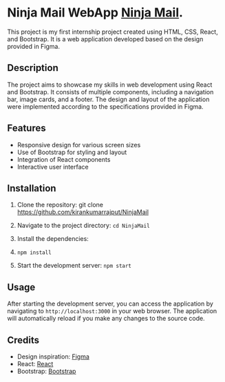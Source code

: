 # Ninja Mail WebApp  [Ninja Mail](https://ninja-mail-webapp.netlify.app).


This project is my first internship project created using HTML, CSS, React, and Bootstrap. It is a web application developed based on the design provided in Figma.

## Description

The project aims to showcase my skills in web development using React and Bootstrap. It consists of multiple components, including a navigation bar, image cards, and a footer. The design and layout of the application were implemented according to the specifications provided in Figma.

## Features

- Responsive design for various screen sizes
- Use of Bootstrap for styling and layout
- Integration of React components
- Interactive user interface

## Installation

1. Clone the repository:
  git clone https://github.com/kirankumarrajput/NinjaMail

2. Navigate to the project directory:
  ```cd NinjaMail```

3. Install the dependencies:
4.   ```npm install```

5. Start the development server:
  ```npm start```

## Usage

After starting the development server, you can access the application by navigating to `http://localhost:3000` in your web browser. The application will automatically reload if you make any changes to the source code.

## Credits

- Design inspiration: [Figma](https://www.figma.com/file/jEXwf6njsiU3Q5BqeF4fXA/NinjaMail-(Community)?type=design&node-id=0-1&mode=design&t=WRdj1KHZIvyD9aBF-0)
- React: [React](https://reactjs.org)
- Bootstrap: [Bootstrap](https://getbootstrap.com)
